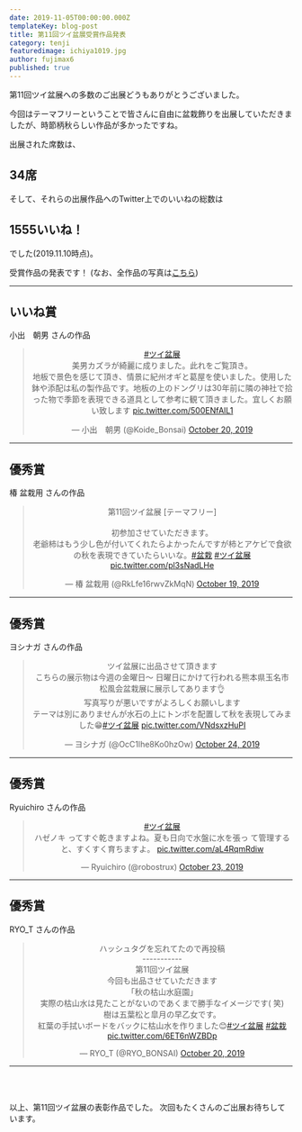 ```yaml
---
date: 2019-11-05T00:00:00.000Z
templateKey: blog-post
title: 第11回ツイ盆展受賞作品発表
category: tenji
featuredimage: ichiya1019.jpg
author: fujimax6
published: true
---
```

第11回ツイ盆展への多数のご出展どうもありがとうございました。

今回はテーマフリーということで皆さんに自由に盆栽飾りを出展していただきましたが、時節柄秋らしい作品が多かったですね。

出展された席数は、

## 34席

そして、それらの出展作品へのTwitter上でのいいねの総数は

## 1555いいね！

でした(2019.11.10時点)。

受賞作品の発表です！
(なお、全作品の写真は[こちら](/twibonten-11-photo/))

---

## いいね賞

小出　朝男 さんの作品

<center>
<blockquote class="twitter-tweet"><p lang="ja" dir="ltr"><a href="https://twitter.com/hashtag/%E3%83%84%E3%82%A4%E7%9B%86%E5%B1%95?src=hash&amp;ref_src=twsrc%5Etfw">#ツイ盆展</a><br>美男カズラが綺麗に成りました。此れをご覧頂き。<br>地板で景色を感じて頂き、情景に紀州オギと葛屋を使いました。使用した鉢や添配は私の製作品です。地板の上のドングリは30年前に隣の神社で拾った物で季節を表現できる道具として参考に観て頂きました。宜しくお願い致します <a href="https://t.co/500ENfAlL1">pic.twitter.com/500ENfAlL1</a></p>&mdash; 小出　朝男 (@Koide_Bonsai) <a href="https://twitter.com/Koide_Bonsai/status/1185853434009812992?ref_src=twsrc%5Etfw">October 20, 2019</a></blockquote>
</center>

---

## 優秀賞

椿 盆栽用 さんの作品

<center>
<blockquote class="twitter-tweet"><p lang="ja" dir="ltr">第11回ツイ盆展 [テーマフリー]<br><br>初参加させていただきます。<br>老爺柿はもう少し色が付いてくれたらよかったんですが柿とアケビで食欲の秋を表現できていたらいいな。<a href="https://twitter.com/hashtag/%E7%9B%86%E6%A0%BD?src=hash&amp;ref_src=twsrc%5Etfw">#盆栽</a> <a href="https://twitter.com/hashtag/%E3%83%84%E3%82%A4%E7%9B%86%E5%B1%95?src=hash&amp;ref_src=twsrc%5Etfw">#ツイ盆展</a> <a href="https://t.co/pl3sNadLHe">pic.twitter.com/pl3sNadLHe</a></p>&mdash; 椿 盆栽用 (@RkLfe16rwvZkMqN) <a href="https://twitter.com/RkLfe16rwvZkMqN/status/1185682141327216643?ref_src=twsrc%5Etfw">October 19, 2019</a></blockquote>
</center>

---

## 優秀賞

ヨシナガ さんの作品

<center>
<blockquote class="twitter-tweet"><p lang="ja" dir="ltr">ツイ盆展に出品させて頂きます<br>こちらの展示物は今週の金曜日〜
日曜日にかけて行われる熊本県玉名市松風会盆栽展に展示してあります👌<br>写真写りが悪いですがよろしくお願いします<br>テーマは別にありませんが水石の上にトンボを配置して秋を表現してみました😁<a href="https://twitter.com/hashtag/%E3%83%84%E3%82%A4%E7%9B%86%E5%B1%95?src=hash&amp;ref_src=twsrc%5Etfw">#ツイ盆展</a> <a href="https://t.co/VNdsxzHuPI">pic.twitter.com/VNdsxzHuPI</a></p>&mdash; ヨシナガ (@OcC1lhe8Ko0hzOw) <a href="https://twitter.com/OcC1lhe8Ko0hzOw/status/1187339752153894912?ref_src=twsrc%5Etfw">October 24, 2019</a></blockquote>
</center>

---

## 優秀賞

Ryuichiro  さんの作品

<center>
<blockquote class="twitter-tweet"><p lang="ja" dir="ltr"><a href="https://twitter.com/hashtag/%E3%83%84%E3%82%A4%E7%9B%86%E5%B1%95?src=hash&amp;ref_src=twsrc%5Etfw">#ツイ盆展</a> <br>ハゼノキ  ってすぐ乾きますよね。夏も日向で水盤に水を張っ
て管理すると、すくすく育ちますよ。 <a href="https://t.co/aL4RqmRdiw">pic.twitter.com/aL4RqmRdiw</a></p>&mdash; Ryuichiro (@robostrux) <a href="https://twitter.com/robostrux/status/1186889090764902400?ref_src=twsrc%5Etfw">October 23, 2019</a></blockquote>
</center>

---


## 優秀賞

RYO_T さんの作品

<center>
<blockquote class="twitter-tweet"><p lang="ja" dir="ltr">ハッシュタグを忘れてたので再投稿<br>-----------<br>第11回ツイ盆展<br>今回も出品させていただきます<br>「秋の枯山水庭園」<br>実際の枯山水は見たことがないのであくまで勝手なイメージです(
笑)<br>樹は五葉松と皐月の早乙女です。<br>紅葉の手拭いボードをバックに枯山水を作りました😊<a href="https://twitter.com/hashtag/%E3%83%84%E3%82%A4%E7%9B%86%E5%B1%95?src=hash&amp;ref_src=twsrc%5Etfw">#ツイ盆展</a> <a href="https://twitter.com/hashtag/%E7%9B%86%E6%A0%BD?src=hash&amp;ref_src=twsrc%5Etfw">#盆栽</a> <a href="https://t.co/6ET6nWZBDp">pic.twitter.com/6ET6nWZBDp</a></p>&mdash; RYO_T (@RYO_BONSAI) <a href="https://twitter.com/RYO_BONSAI/status/1185926826415120384?ref_src=twsrc%5Etfw">October 20, 2019</a></blockquote>
</center>

---

<div>&nbsp;</div>
<div>&nbsp;</div>

以上、第11回ツイ盆展の表彰作品でした。
次回もたくさんのご出展お待ちしています。

